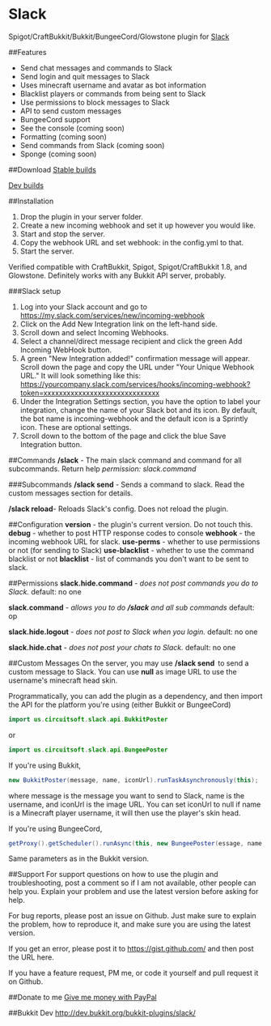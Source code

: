 Slack
===========

Spigot/CraftBukkit/Bukkit/BungeeCord/Glowstone plugin for [Slack](https://slack.com)

##Features
* Send chat messages and commands to Slack
* Send login and quit messages to Slack
* Uses minecraft username and avatar as bot information
* Blacklist players or commands from being sent to Slack
* Use permissions to block messages to Slack
* API to send custom messages
* BungeeCord support
* See the console (coming soon)
* Formatting (coming soon)
* Send commands from Slack (coming soon)
* Sponge (coming soon)

##Download
[Stable builds](http://dev.bukkit.org/bukkit-plugins/slack/files/)

[Dev builds](https://github.com/CircuitSoftGroup/SlackBukkit/releases)

##Installation
1. Drop the plugin in your server folder.
2. Create a new incoming webhook and set it up however you would like.
3. Start and stop the server.
4. Copy the webhook URL and set webhook: in the config.yml to that.
5. Start the server.


Verified compatible with CraftBukkit, Spigot, Spigot/CraftBukkit 1.8, and Glowstone. Definitely works with any Bukkit API server, probably.

###Slack setup
1. Log into your Slack account and go to https://my.slack.com/services/new/incoming-webhook
2. Click on the Add New Integration link on the left-hand side.
3. Scroll down and select Incoming Webhooks.
4. Select a channel/direct message recipient and click the green Add Incoming WebHook button.
5. A green "New Integration added!" confirmation message will appear. Scroll down the page and copy the URL under "Your Unique Webhook URL." It will look something like this: https://yourcompany.slack.com/services/hooks/incoming-webhook?token=xxxxxxxxxxxxxxxxxxxxxxxxxxxxxx
6. Under the Integration Settings section, you have the option to label your integration, change the name of your Slack bot and its icon. By default, the bot name is incoming-webhook and the default icon is a Sprintly icon. These are optional settings.
7. Scroll down to the bottom of the page and click the blue Save Integration button.

##Commands
**/slack** - The main slack command and command for all subcommands. Return help
_permission: slack.command_

###Subcommands
**/slack send** - Sends a command to slack. Read the custom messages section for details.

**/slack reload**- Reloads Slack's config. Does not reload the plugin.

##Configuration
**version** - the plugin's current version. Do not touch this.
**debug** - whether to post HTTP response codes to console
**webhook** - the incoming webhook URL for slack.
**use-perms** - whether to use permissions or not (for sending to Slack)
**use-blacklist** - whether to use the command blacklist or not
**blacklist** - list of commands you don't want to be sent to slack.

##Permissions
**slack.hide.command** - _does not post commands you do to Slack._
default: no one

**slack.command** - _allows you to do **/slack** and all sub commands_
default: op

**slack.hide.logout** - _does not post to Slack when you login._
default: no one

**slack.hide.chat** - _does not post your chats to Slack._
default: no one

##Custom Messages
On the server, you may use
**/slack send <username> <image URL> <message>**
to send a custom message to Slack.
You can use **null** as image URL to use the username's minecraft head skin.

Programmatically, you can add the plugin as a dependency, and then import the API for the platform you're using (either Bukkit or BungeeCord)
```java
import us.circuitsoft.slack.api.BukkitPoster
```
or
```java
import us.circuitsoft.slack.api.BungeePoster
```

If you're using Bukkit,
```java
new BukkitPoster(message, name, iconUrl).runTaskAsynchronously(this);
```
where message is the message you want to send to Slack, name is the username, and iconUrl is the image URL. You can set iconUrl to null if name is a Minecraft player username, it will then use the player's skin head.

If you're using BungeeCord, 
```java
getProxy().getScheduler().runAsync(this, new BungeePoster(essage, name, iconUrl));
```
Same parameters as in the Bukkit version.

##Support
For support questions on how to use the plugin and troubleshooting, post a comment so if I am not available, other people can help you. Explain your problem and use the latest version before asking for help.

For bug reports, please post an issue on Github. Just make sure to explain the problem, how to reproduce it, and make sure you are using the latest version.

If you get an error, please post it to https://gist.github.com/ and then post the URL here.

If you have a feature request, PM me, or code it yourself and pull request it on Github.

##Donate to me
[Give me money with PayPal](https://www.paypal.com/cgi-bin/webscr?return=https%3A%2F%2Fgithub.com%2FCircuitSoftGroup%2FSlackMC%2F&cn=Add+special+instructions+to+the+addon+author%28s%29&business=circuitsoft%40outlook.com&bn=PP-DonationsBF%3Abtn_donateCC_LG.gif%3ANonHosted&cancel_return=https%3A%2F%2Fgithub.com%2FCircuitSoftGroup%2FSlackMC%2F&lc=US&item_name=Slack+%28from+GitHub.com%29&cmd=_donations&rm=1&no_shipping=1&currency_code=USD)

##Bukkit Dev
http://dev.bukkit.org/bukkit-plugins/slack/
